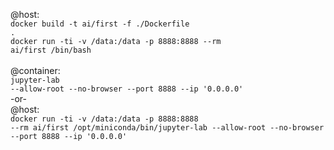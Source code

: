 @host: </br>
<code>docker build -t ai/first -f ./Dockerfile .</code></br>
<code>docker run -ti -v /data:/data -p 8888:8888 --rm ai/first /bin/bash</code></br>
</br>
@container: </br>
<code>jupyter-lab --allow-root --no-browser --port 8888 --ip '0.0.0.0'</code></br>
-or-</br>
@host:</br>
<code>docker run -ti -v /data:/data -p 8888:8888 --rm ai/first /opt/miniconda/bin/jupyter-lab --allow-root --no-browser --port 8888 --ip '0.0.0.0'</code></br>
